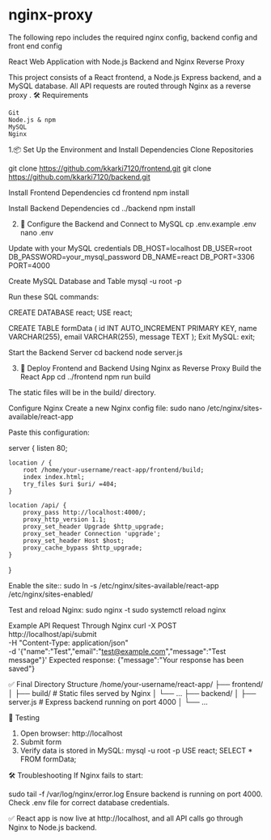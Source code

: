 # nginx-proxy
The following repo includes the required nginx config, backend config and front end config

React Web Application with Node.js Backend and Nginx Reverse Proxy 

This project consists of a React frontend, a Node.js Express backend, and a MySQL database. All API requests are routed through Nginx as a reverse proxy . 
🛠️ Requirements 

    Git
    Node.js & npm
    MySQL
    Nginx

1.📦 Set Up the Environment and Install Dependencies
Clone Repositories

git clone https://github.com/kkarki7120/frontend.git 
git clone https://github.com/kkarki7120/backend.git 

Install Frontend Dependencies
cd frontend
npm install

Install Backend Dependencies
cd ../backend
npm install

2. 🔧 Configure the Backend and Connect to MySQL
cp .env.example .env
nano .env

Update with your MySQL credentials
DB_HOST=localhost
DB_USER=root
DB_PASSWORD=your_mysql_password
DB_NAME=react
DB_PORT=3306
PORT=4000

Create MySQL Database and Table
mysql -u root -p

Run these SQL commands:

CREATE DATABASE react;
USE react;

CREATE TABLE formData (
  id INT AUTO_INCREMENT PRIMARY KEY,
  name VARCHAR(255),
  email VARCHAR(255),
  message TEXT
);
Exit MySQL:
exit;

Start the Backend Server
cd backend
node server.js

3. 🚀 Deploy Frontend and Backend Using Nginx as Reverse Proxy
Build the React App
cd ../frontend
npm run build

The static files will be in the build/ directory.

Configure Nginx
Create a new Nginx config file:
sudo nano /etc/nginx/sites-available/react-app

Paste this configuration:

server {
    listen 80;

    location / {
        root /home/your-username/react-app/frontend/build;
        index index.html;
        try_files $uri $uri/ =404;
    }

    location /api/ {
        proxy_pass http://localhost:4000/;
        proxy_http_version 1.1;
        proxy_set_header Upgrade $http_upgrade;
        proxy_set_header Connection 'upgrade';
        proxy_set_header Host $host;
        proxy_cache_bypass $http_upgrade;
    }
}

Enable the site::
sudo ln -s /etc/nginx/sites-available/react-app /etc/nginx/sites-enabled/

Test and reload Nginx:
sudo nginx -t
sudo systemctl reload nginx

Example API Request Through Nginx
curl -X POST http://localhost/api/submit \
     -H "Content-Type: application/json" \
     -d '{"name":"Test","email":"test@example.com","message":"Test message"}'
Expected response:
{"message":"Your response has been saved"}


✅ Final Directory Structure
/home/your-username/react-app/
├── frontend/
│   ├── build/          # Static files served by Nginx
│   └── ...
├── backend/
│   ├── server.js       # Express backend running on port 4000
│   └── ...

🧪 Testing
1. Open browser: http://localhost
2. Submit form
3. Verify data is stored in MySQL:
mysql -u root -p
USE react;
SELECT * FROM formData;

🛠️ Troubleshooting
If Nginx fails to start:

sudo tail -f /var/log/nginx/error.log
Ensure backend is running on port 4000.
Check .env file for correct database credentials.

✅ React app is now live at http://localhost, and all API calls go through Nginx to Node.js backend.

